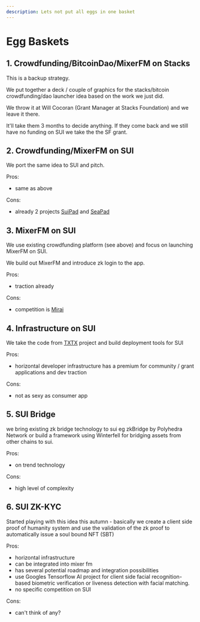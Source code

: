 ```yaml
---
description: Lets not put all eggs in one basket
---
```


# Egg Baskets

## 1. Crowdfunding/BitcoinDao/MixerFM on Stacks

This is a backup strategy.

We put together a deck / couple of graphics for the stacks/bitcoin crowdfunding/dao launcher idea based on the work we just did.

We throw it at Will Cocoran (Grant Manager at Stacks Foundation) and we leave it there.

It'll take them 3 months to decide anything. If they come back and we still have no funding on SUI we take the the SF grant.

## 2. Crowdfunding/MixerFM on SUI

We port the same idea to SUI and pitch.&#x20;

Pros:

* same as above

Cons:

* already 2 projects [SuiPad](https://www.suipad.xyz/) and [SeaPad](https://seapad.fund/)

## 3. MixerFM on SUI

We use existing crowdfunding platform (see above) and focus on launching MixerFM on SUI.

We build out MixerFM and introduce zk login to the app.

Pros:

* traction already

Cons:

* competition is [Mirai](https://blog.sui.io/studio-mirai-pfp-nft-music-platform/)&#x20;

## 4. Infrastructure on SUI

We take the code from [TXTX](projects/dao-internals/dao-and-crews/deployment.md) project and build deployment tools for SUI&#x20;

Pros:&#x20;

* horizontal developer infrastructure has a premium for community / grant applications and dev traction

Cons:

* not as sexy as consumer app

## 5. SUI Bridge

we bring existing zk bridge technology to sui eg zkBridge by Polyhedra Network or build a framework using Winterfell for bridging assets from other chains to sui.

Pros:

* on trend technology

Cons:

* high level of complexity

## 6. SUI ZK-KYC

Started playing with this idea this autumn - basically we create a client side proof of humanity system and use the validation of the zk proof to automatically issue a soul bound NFT (SBT)

Pros:

* horizontal infrastructure
* can be integrated into mixer fm
* has several potential roadmap and integration possibilities
* use Googles Tensorflow AI project for client side facial recognition-based biometric verification or liveness detection with facial matching.
* no specific competition on SUI

Cons:&#x20;

* can't think of any?

